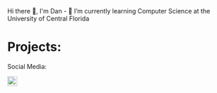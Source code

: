 </h1>Hi there 👋, I'm Dan  </h1>
- 🌱 I’m currently learning Computer Science at the University of Central Florida

<h1>Projects:</h1>


</h2>Social Media:</h2>

[<img align="left" alt="danmigus | LinkedIn" width="22px" src="https://cdn.jsdelivr.net/npm/simple-icons@v3/icons/linkedin.svg" />][linkedin] 

[linkedin]: https://www.linkedin.com/in/daniel-feng/ 

